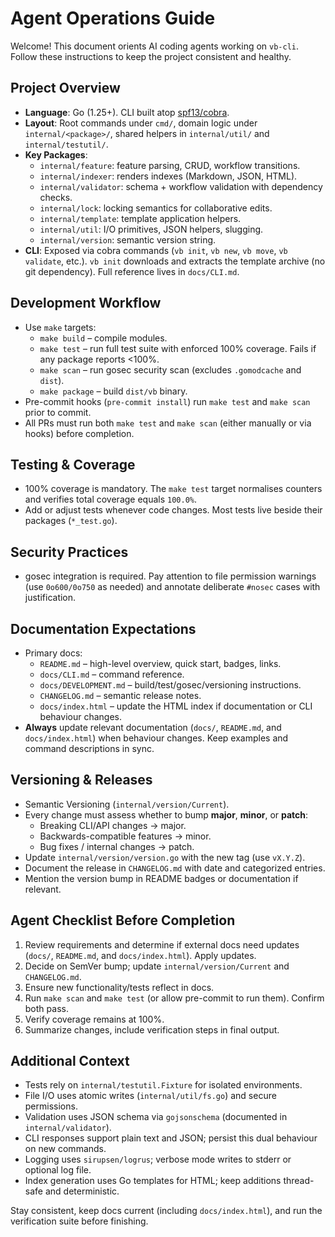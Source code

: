 # Agent Operations Guide

Welcome! This document orients AI coding agents working on `vb-cli`. Follow these instructions to keep the project consistent and healthy.

## Project Overview

- **Language**: Go (1.25+). CLI built atop [spf13/cobra](https://github.com/spf13/cobra).
- **Layout**: Root commands under `cmd/`, domain logic under `internal/<package>/`, shared helpers in `internal/util/` and `internal/testutil/`.
- **Key Packages**:
  - `internal/feature`: feature parsing, CRUD, workflow transitions.
  - `internal/indexer`: renders indexes (Markdown, JSON, HTML).
  - `internal/validator`: schema + workflow validation with dependency checks.
  - `internal/lock`: locking semantics for collaborative edits.
  - `internal/template`: template application helpers.
  - `internal/util`: I/O primitives, JSON helpers, slugging.
  - `internal/version`: semantic version string.
- **CLI**: Exposed via cobra commands (`vb init`, `vb new`, `vb move`, `vb validate`, etc.). `vb init` downloads and extracts the template archive (no git dependency). Full reference lives in `docs/CLI.md`.

## Development Workflow
- Use `make` targets:
  - `make build` – compile modules.
  - `make test` – run full test suite with enforced 100% coverage. Fails if any package reports <100%.
  - `make scan` – run gosec security scan (excludes `.gomodcache` and `dist`).
  - `make package` – build `dist/vb` binary.
- Pre-commit hooks (`pre-commit install`) run `make test` and `make scan` prior to commit.
- All PRs must run both `make test` and `make scan` (either manually or via hooks) before completion.

## Testing & Coverage
- 100% coverage is mandatory. The `make test` target normalises counters and verifies total coverage equals `100.0%`.
- Add or adjust tests whenever code changes. Most tests live beside their packages (`*_test.go`).

## Security Practices
- gosec integration is required. Pay attention to file permission warnings (use `0o600/0o750` as needed) and annotate deliberate `#nosec` cases with justification.

## Documentation Expectations
- Primary docs:
  - `README.md` – high-level overview, quick start, badges, links.
  - `docs/CLI.md` – command reference.
  - `docs/DEVELOPMENT.md` – build/test/gosec/versioning instructions.
  - `CHANGELOG.md` – semantic release notes.
  - `docs/index.html` – update the HTML index if documentation or CLI behaviour changes.
- **Always** update relevant documentation (`docs/`, `README.md`, and `docs/index.html`) when behaviour changes. Keep examples and command descriptions in sync.

## Versioning & Releases
- Semantic Versioning (`internal/version/Current`).
- Every change must assess whether to bump **major**, **minor**, or **patch**:
  - Breaking CLI/API changes → major.
  - Backwards-compatible features → minor.
  - Bug fixes / internal changes → patch.
- Update `internal/version/version.go` with the new tag (use `vX.Y.Z`).
- Document the release in `CHANGELOG.md` with date and categorized entries.
- Mention the version bump in README badges or documentation if relevant.

## Agent Checklist Before Completion
1. Review requirements and determine if external docs need updates (`docs/`, `README.md`, and `docs/index.html`). Apply updates.
2. Decide on SemVer bump; update `internal/version/Current` and `CHANGELOG.md`.
3. Ensure new functionality/tests reflect in docs.
4. Run `make scan` and `make test` (or allow pre-commit to run them). Confirm both pass.
5. Verify coverage remains at 100%.
6. Summarize changes, include verification steps in final output.

## Additional Context
- Tests rely on `internal/testutil.Fixture` for isolated environments.
- File I/O uses atomic writes (`internal/util/fs.go`) and secure permissions.
- Validation uses JSON schema via `gojsonschema` (documented in `internal/validator`).
- CLI responses support plain text and JSON; persist this dual behaviour on new commands.
- Logging uses `sirupsen/logrus`; verbose mode writes to stderr or optional log file.
- Index generation uses Go templates for HTML; keep additions thread-safe and deterministic.

Stay consistent, keep docs current (including `docs/index.html`), and run the verification suite before finishing.
